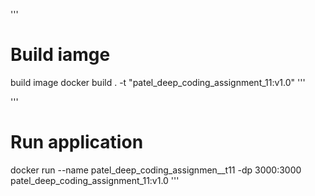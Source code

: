 

'''
# Build iamge
build image docker build . -t "patel_deep_coding_assignment_11:v1.0"
'''


'''
# Run application
docker run --name patel_deep_coding_assignmen__t11 -dp 3000:3000 patel_deep_coding_assignment_11:v1.0
'''